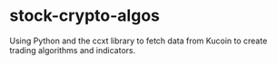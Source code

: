 # stock-crypto-algos
Using Python and the ccxt library to fetch data from Kucoin to create trading algorithms and indicators.
